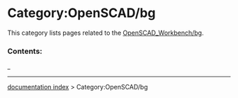 # Category:OpenSCAD/bg
This category lists pages related to the [OpenSCAD\_Workbench/bg](OpenSCAD_Workbench/bg.md).

### Contents:

_

---
[documentation index](../README.md) > Category:OpenSCAD/bg
